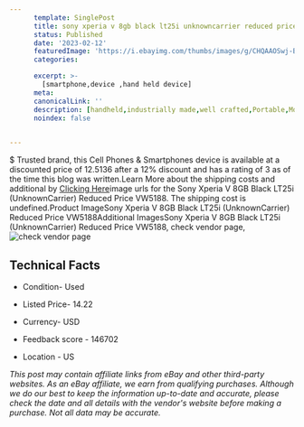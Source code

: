 ```yaml
---
      template: SinglePost
      title: sony xperia v 8gb black lt25i unknowncarrier reduced price vw5188
      status: Published
      date: '2023-02-12'
      featuredImage: 'https://i.ebayimg.com/thumbs/images/g/CHQAAOSwj-BjyGp~/s-l225.jpg'
      categories: 

      excerpt: >-
        [smartphone,device ,hand held device]
      meta:
      canonicalLink: ''
      description: [handheld,industrially made,well crafted,Portable,Mobile,Compact,Convenient,Lightweight,Maneuverable,Man-portable,Miniature,Carriable,Hand-held,Light,Holdable,Transportable,Mobile device,Pocket-sized,On-the-go,Wireless,Cordless,Compact size,Convenient size, smartphone,device ,hand held device]
      noindex: false

        
---
```

$
    Trusted brand, this Cell Phones & Smartphones device is available at a discounted price of 12.5136 after a 12% discount and has a rating of 3 as of the time this blog was written.Learn More about the shipping costs and additional by [Clicking Here](https://www.ebay.com/itm/285113975432?hash=item42621e0288%3Ag%3ACHQAAOSwj-BjyGp%7E&mkevt=1&mkcid=1&mkrid=711-53200-19255-0&campid=%253CePNCampaignId%253E&customid=%253CreferenceId%253E&toolid=10049)image urls for the Sony Xperia V 8GB Black LT25i (UnknownCarrier) Reduced Price VW5188. The shipping cost is undefined.Product ImageSony Xperia V 8GB Black LT25i (UnknownCarrier) Reduced Price VW5188Additional ImagesSony Xperia V 8GB Black LT25i (UnknownCarrier) Reduced Price VW5188, check vendor page, ![check vendor page](https://origin-galleryplus.ebayimg.com/ws/web/285113975432_2_0_1/225x225.jpg,https://origin-galleryplus.ebayimg.com/ws/web/285113975432_3_0_1/225x225.jpg,https://origin-galleryplus.ebayimg.com/ws/web/285113975432_4_0_1/225x225.jpg,https://origin-galleryplus.ebayimg.com/ws/web/285113975432_5_0_1/225x225.jpg,https://origin-galleryplus.ebayimg.com/ws/web/285113975432_6_0_1/225x225.jpg,https://origin-galleryplus.ebayimg.com/ws/web/285113975432_7_0_1/225x225.jpg,https://origin-galleryplus.ebayimg.com/ws/web/285113975432_8_0_1/225x225.jpg,https://origin-galleryplus.ebayimg.com/ws/web/285113975432_9_0_1/225x225.jpg,https://origin-galleryplus.ebayimg.com/ws/web/285113975432_10_0_1/225x225.jpg,https://origin-galleryplus.ebayimg.com/ws/web/285113975432_11_0_1/225x225.jpg)
    
    

 ## Technical Facts 



     
      

 - Condition- Used 


      

 - Listed Price- 14.22 


      

 - Currency- USD 


      

 - Feedback score - 146702 


      

 - Location - US 


      
      

 *_This post may contain affiliate links from eBay and other third-party websites. As an eBay affiliate, we earn from qualifying purchases. Although we do our best to keep the information up-to-date and accurate, please check the date and all details with the vendor's website before making a purchase. Not all data may be accurate._*



    
    
    
    
    